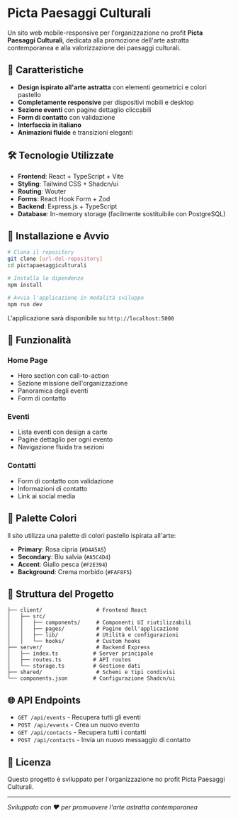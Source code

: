 # Picta Paesaggi Culturali

Un sito web mobile-responsive per l'organizzazione no profit **Picta Paesaggi Culturali**, dedicata alla promozione dell'arte astratta contemporanea e alla valorizzazione dei paesaggi culturali.

## 🎨 Caratteristiche

- **Design ispirato all'arte astratta** con elementi geometrici e colori pastello
- **Completamente responsive** per dispositivi mobili e desktop
- **Sezione eventi** con pagine dettaglio cliccabili
- **Form di contatto** con validazione
- **Interfaccia in italiano**
- **Animazioni fluide** e transizioni eleganti

## 🛠️ Tecnologie Utilizzate

- **Frontend**: React + TypeScript + Vite
- **Styling**: Tailwind CSS + Shadcn/ui
- **Routing**: Wouter
- **Forms**: React Hook Form + Zod
- **Backend**: Express.js + TypeScript
- **Database**: In-memory storage (facilmente sostituibile con PostgreSQL)

## 🚀 Installazione e Avvio

```bash
# Clona il repository
git clone [url-del-repository]
cd pictapaesaggiculturali

# Installa le dipendenze
npm install

# Avvia l'applicazione in modalità sviluppo
npm run dev
```

L'applicazione sarà disponibile su `http://localhost:5000`

## 📱 Funzionalità

### Home Page
- Hero section con call-to-action
- Sezione missione dell'organizzazione
- Panoramica degli eventi
- Form di contatto

### Eventi
- Lista eventi con design a carte
- Pagine dettaglio per ogni evento
- Navigazione fluida tra sezioni

### Contatti
- Form di contatto con validazione
- Informazioni di contatto
- Link ai social media

## 🎨 Palette Colori

Il sito utilizza una palette di colori pastello ispirata all'arte:
- **Primary**: Rosa cipria (`#D4A5A5`)
- **Secondary**: Blu salvia (`#A5C4D4`)
- **Accent**: Giallo pesca (`#F2E394`)
- **Background**: Crema morbido (`#FAF8F5`)

## 📂 Struttura del Progetto

```
├── client/                 # Frontend React
│   ├── src/
│   │   ├── components/     # Componenti UI riutilizzabili
│   │   ├── pages/          # Pagine dell'applicazione
│   │   ├── lib/            # Utilità e configurazioni
│   │   └── hooks/          # Custom hooks
├── server/                 # Backend Express
│   ├── index.ts           # Server principale
│   ├── routes.ts          # API routes
│   └── storage.ts         # Gestione dati
├── shared/                 # Schemi e tipi condivisi
└── components.json        # Configurazione Shadcn/ui
```

## 🌐 API Endpoints

- `GET /api/events` - Recupera tutti gli eventi
- `POST /api/events` - Crea un nuovo evento
- `GET /api/contacts` - Recupera tutti i contatti
- `POST /api/contacts` - Invia un nuovo messaggio di contatto

## 📄 Licenza

Questo progetto è sviluppato per l'organizzazione no profit Picta Paesaggi Culturali.

---

*Sviluppato con ❤️ per promuovere l'arte astratta contemporanea*
